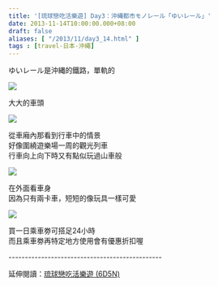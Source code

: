 ```yaml
---
title: '[琉球戀吃活樂遊] Day3：沖縄都市モノレール「ゆいレール」'
date: 2013-11-14T10:00:00.000+08:00
draft: false
aliases: [ "/2013/11/day3_14.html" ]
tags : [travel-日本-沖繩]
---
```


ゆいレール是沖縄的鐵路，單軌的  

![](/images/okinawa3a.jpg)

大大的車頭  

![](/images/okinawa3a1.jpg)

從車廂內那看到行車中的情景  
好像圍繞遊樂場一周的觀光列車  
行車向上向下時又有點似玩過山車般  

![](/images/okinawa3a2.jpg)

在外面看車身  
因為只有兩卡車，短短的像玩具一樣可愛  

![](/images/okinawa3a3.jpg)

買一日乘車劵可搭足24小時  
而且乘車劵再特定地方使用會有優惠折扣喔  
  
\-----------------------------------------------  
  
延伸閱讀：[琉球戀吃活樂遊 (6D5N)](https://hidie.net/okinawa6d5n/)
